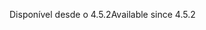 <span data-ttu-id="2b73e-101">Disponível desde o 4.5.2</span><span class="sxs-lookup"><span data-stu-id="2b73e-101">Available since 4.5.2</span></span>